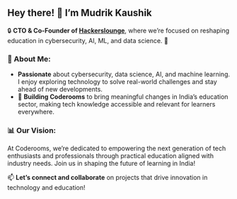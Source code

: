 ## Hey there! 👋 I’m Mudrik Kaushik 

🔒 **CTO & Co-Founder of [Hackerslounge](https://coderooms.in/)**, where we’re focused on reshaping education in cybersecurity, AI, ML, and data science. 🚀

### 👀 About Me:
- **Passionate** about cybersecurity, data science, AI, and machine learning. I enjoy exploring technology to solve real-world challenges and stay ahead of new developments.
- 🌱 **Building Coderooms** to bring meaningful changes in India’s education sector, making tech knowledge accessible and relevant for learners everywhere.

### 📊 Our Vision:
At Coderooms, we’re dedicated to empowering the next generation of tech enthusiasts and professionals through practical education aligned with industry needs. Join us in shaping the future of learning in India!

📫 **Let’s connect and collaborate** on projects that drive innovation in technology and education!
